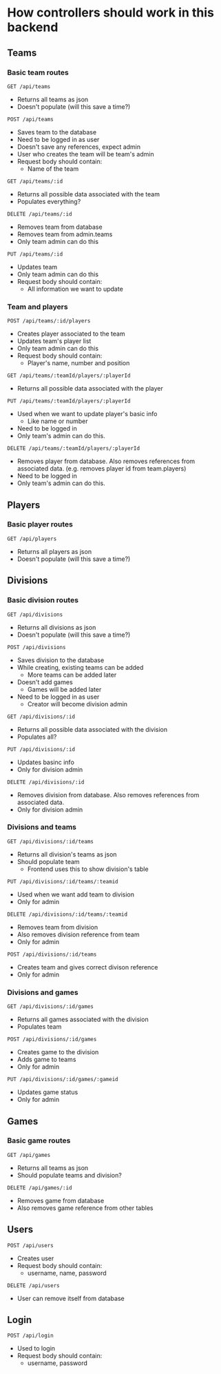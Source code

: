 # How controllers should work in this backend

## Teams

### Basic team routes

```
GET /api/teams
```
- Returns all teams as json
- Doesn't populate (will this save a time?)

```
POST /api/teams
```
- Saves team to the database
- Need to be logged in as user
- Doesn't save any references, expect admin
- User who creates the team will be team's admin
- Request body should contain:
    - Name of the team

```
GET /api/teams/:id
```
- Returns all possible data associated with the team
- Populates everything?

```
DELETE /api/teams/:id
```
- Removes team from database
- Removes team from admin.teams
- Only team admin can do this

```
PUT /api/teams/:id
```
- Updates team
- Only team admin can do this
- Request body should contain:
    - All information we want to update

### Team and players

```
POST /api/teams/:id/players
```
- Creates player associated to the team
- Updates team's player list
- Only team admin can do this
- Request body should contain:
    - Player's name, number and position

```
GET /api/teams/:teamId/players/:playerId
```
- Returns all possible data associated with the player

```
PUT /api/teams/:teamId/players/:playerId
```
- Used when we want to update player's basic info
    - Like name or number
- Need to be logged in
- Only team's admin can do this.

```
DELETE /api/teams/:teamId/players/:playerId
```
- Removes player from database. Also removes references from associated data. (e.g. removes player id from team.players)
- Need to be logged in
- Only team's admin can do this.

## Players

### Basic player routes

```
GET /api/players
```
- Returns all players as json
- Doesn't populate (will this save a time?)


## Divisions

### Basic division routes

```
GET /api/divisions
```
- Returns all divisions as json
- Doesn't populate (will this save a time?)

```
POST /api/divisions
```
- Saves division to the database
- While creating, existing teams can be added
    - More teams can be added later
- Doesn't add games
    - Games will be added later
- Need to be logged in as user
    - Creator will become division admin

```
GET /api/divisions/:id
```
- Returns all possible data associated with the division
- Populates all?

```
PUT /api/divisions/:id
```
- Updates basinc info
- Only for division admin

```
DELETE /api/divisions/:id
```
- Removes division from database. Also removes references from associated data. 
- Only for division admin

### Divisions and teams

```
GET /api/divisions/:id/teams
```
- Returns all division's teams as json
- Should populate team
    - Frontend uses this to show division's table

```
PUT /api/divisions/:id/teams/:teamid
```
- Used when we want add team to division
- Only for admin

```
DELETE /api/divisions/:id/teams/:teamid
```
- Removes team from division
- Also removes division reference from team
- Only for admin

```
POST /api/divisions/:id/teams
```
- Creates team and gives correct divison reference
- Only for admin

### Divisions and games

```
GET /api/divisions/:id/games
```
- Returns all games associated with the division
- Populates team

```
POST /api/divisions/:id/games
```
- Creates game to the division
- Adds game to teams
- Only for admin

```
PUT /api/divisions/:id/games/:gameid
```
- Updates game status
- Only for admin


## Games

### Basic game routes

```
GET /api/games
```
- Returns all teams as json
- Should populate teams and division?

```
DELETE /api/games/:id
```
- Removes game from database
- Also removes game reference from other tables

## Users

```
POST /api/users
```
- Creates user
- Request body should contain:
    - username, name, password

```
DELETE /api/users
```
- User can remove itself from database

## Login

```
POST /api/login
```
- Used to login
- Request body should contain:
    - username, password
